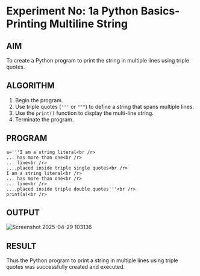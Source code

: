 # Experiment No: 1a Python Basics- Printing Multiline String

## AIM  
To create a Python program to print the string in multiple lines using triple quotes.

## ALGORITHM  
1. Begin the program.  
2. Use triple quotes (`'''` or `"""`) to define a string that spans multiple lines.  
3. Use the `print()` function to display the multi-line string.  
4. Terminate the program.

## PROGRAM
```
a='''I am a string literal<br /r>
... has more than one<br /r>
... line<br /r>
....placed inside triple single quotes<br /r>
I am a string literal<br /r>
... has more than one<br /r>
... line<br /r>
....placed inside triple double quotes'''<br /r>
print(a)<br /r>
```
## OUTPUT
![Screenshot 2025-04-29 103136](https://github.com/user-attachments/assets/6c8d7a23-376c-429e-8f9e-78c81eda114e)

## RESULT
Thus the Python program to print a string in multiple lines using triple quotes was successfully created and executed.

